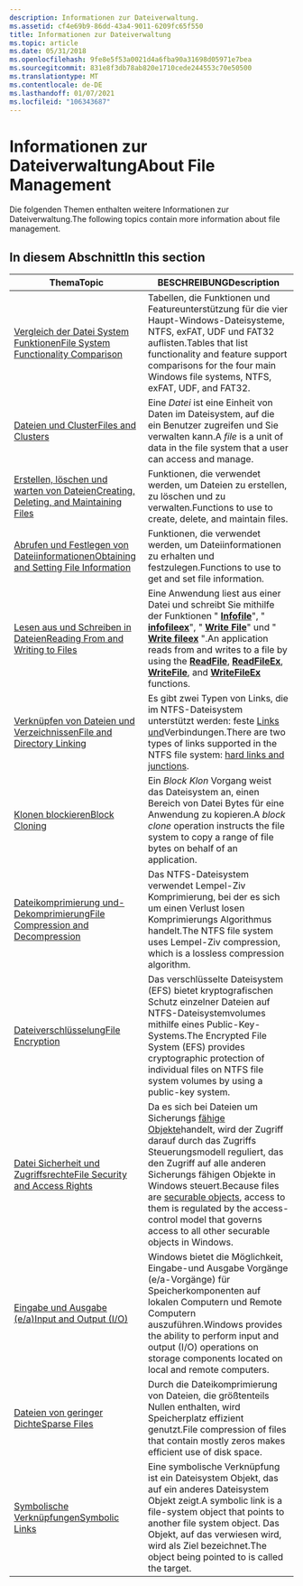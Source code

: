 ```yaml
---
description: Informationen zur Dateiverwaltung.
ms.assetid: cf4e69b9-86dd-43a4-9011-6209fc65f550
title: Informationen zur Dateiverwaltung
ms.topic: article
ms.date: 05/31/2018
ms.openlocfilehash: 9fe8e5f53a0021d4a6fba90a31698d05971e7bea
ms.sourcegitcommit: 831e8f3db78ab820e1710cede244553c70e50500
ms.translationtype: MT
ms.contentlocale: de-DE
ms.lasthandoff: 01/07/2021
ms.locfileid: "106343687"
---
```

# <a name="about-file-management"></a><span data-ttu-id="81e32-103">Informationen zur Dateiverwaltung</span><span class="sxs-lookup"><span data-stu-id="81e32-103">About File Management</span></span>

<span data-ttu-id="81e32-104">Die folgenden Themen enthalten weitere Informationen zur Dateiverwaltung.</span><span class="sxs-lookup"><span data-stu-id="81e32-104">The following topics contain more information about file management.</span></span>

## <a name="in-this-section"></a><span data-ttu-id="81e32-105">In diesem Abschnitt</span><span class="sxs-lookup"><span data-stu-id="81e32-105">In this section</span></span>



| <span data-ttu-id="81e32-106">Thema</span><span class="sxs-lookup"><span data-stu-id="81e32-106">Topic</span></span>                                                                                                 | <span data-ttu-id="81e32-107">BESCHREIBUNG</span><span class="sxs-lookup"><span data-stu-id="81e32-107">Description</span></span>                                                                                                                                                                                                              |
|-------------------------------------------------------------------------------------------------------|--------------------------------------------------------------------------------------------------------------------------------------------------------------------------------------------------------------------------|
| [<span data-ttu-id="81e32-108">Vergleich der Datei System Funktionen</span><span class="sxs-lookup"><span data-stu-id="81e32-108">File System Functionality Comparison</span></span>](filesystem-functionality-comparison.md)<br/>            | <span data-ttu-id="81e32-109">Tabellen, die Funktionen und Featureunterstützung für die vier Haupt-Windows-Dateisysteme, NTFS, exFAT, UDF und FAT32 auflisten.</span><span class="sxs-lookup"><span data-stu-id="81e32-109">Tables that list functionality and feature support comparisons for the four main Windows file systems, NTFS, exFAT, UDF, and FAT32.</span></span><br/>                                                                           |
| [<span data-ttu-id="81e32-110">Dateien und Cluster</span><span class="sxs-lookup"><span data-stu-id="81e32-110">Files and Clusters</span></span>](files-and-clusters.md)<br/>                                               | <span data-ttu-id="81e32-111">Eine *Datei* ist eine Einheit von Daten im Dateisystem, auf die ein Benutzer zugreifen und Sie verwalten kann.</span><span class="sxs-lookup"><span data-stu-id="81e32-111">A *file* is a unit of data in the file system that a user can access and manage.</span></span><br/>                                                                                                                              |
| [<span data-ttu-id="81e32-112">Erstellen, löschen und warten von Dateien</span><span class="sxs-lookup"><span data-stu-id="81e32-112">Creating, Deleting, and Maintaining Files</span></span>](creating--deleting--and-maintaining-files.md)<br/> | <span data-ttu-id="81e32-113">Funktionen, die verwendet werden, um Dateien zu erstellen, zu löschen und zu verwalten.</span><span class="sxs-lookup"><span data-stu-id="81e32-113">Functions to use to create, delete, and maintain files.</span></span><br/>                                                                                                                                                       |
| [<span data-ttu-id="81e32-114">Abrufen und Festlegen von Dateiinformationen</span><span class="sxs-lookup"><span data-stu-id="81e32-114">Obtaining and Setting File Information</span></span>](obtaining-and-setting-file-information.md)<br/>       | <span data-ttu-id="81e32-115">Funktionen, die verwendet werden, um Dateiinformationen zu erhalten und festzulegen.</span><span class="sxs-lookup"><span data-stu-id="81e32-115">Functions to use to get and set file information.</span></span><br/>                                                                                                                                                             |
| [<span data-ttu-id="81e32-116">Lesen aus und Schreiben in Dateien</span><span class="sxs-lookup"><span data-stu-id="81e32-116">Reading From and Writing to Files</span></span>](reading-from-and-writing-to-files.md)<br/>                 | <span data-ttu-id="81e32-117">Eine Anwendung liest aus einer Datei und schreibt Sie mithilfe der Funktionen " [**Infofile**](/windows/desktop/api/FileAPI/nf-fileapi-readfile)", " [**infofileex**](/windows/desktop/api/FileAPI/nf-fileapi-readfileex)", " [**Write File**](/windows/desktop/api/FileAPI/nf-fileapi-writefile)" und " [**Write fileex**](/windows/desktop/api/FileAPI/nf-fileapi-writefileex) ".</span><span class="sxs-lookup"><span data-stu-id="81e32-117">An application reads from and writes to a file by using the [**ReadFile**](/windows/desktop/api/FileAPI/nf-fileapi-readfile), [**ReadFileEx**](/windows/desktop/api/FileAPI/nf-fileapi-readfileex), [**WriteFile**](/windows/desktop/api/FileAPI/nf-fileapi-writefile), and [**WriteFileEx**](/windows/desktop/api/FileAPI/nf-fileapi-writefileex) functions.</span></span><br/> |
| [<span data-ttu-id="81e32-118">Verknüpfen von Dateien und Verzeichnissen</span><span class="sxs-lookup"><span data-stu-id="81e32-118">File and Directory Linking</span></span>](file-and-directory-linking.md)<br/>                               | <span data-ttu-id="81e32-119">Es gibt zwei Typen von Links, die im NTFS-Dateisystem unterstützt werden: feste [Links und](hard-links-and-junctions.md)Verbindungen.</span><span class="sxs-lookup"><span data-stu-id="81e32-119">There are two types of links supported in the NTFS file system: [hard links and junctions](hard-links-and-junctions.md).</span></span><br/>                                                                                     |
| [<span data-ttu-id="81e32-120">Klonen blockieren</span><span class="sxs-lookup"><span data-stu-id="81e32-120">Block Cloning</span></span>](block-cloning.md)<br/>                                                         | <span data-ttu-id="81e32-121">Ein *Block Klon* Vorgang weist das Dateisystem an, einen Bereich von Datei Bytes für eine Anwendung zu kopieren.</span><span class="sxs-lookup"><span data-stu-id="81e32-121">A *block clone* operation instructs the file system to copy a range of file bytes on behalf of an application.</span></span><br/>                                                                                                |
| [<span data-ttu-id="81e32-122">Dateikomprimierung und-Dekomprimierung</span><span class="sxs-lookup"><span data-stu-id="81e32-122">File Compression and Decompression</span></span>](file-compression-and-decompression.md)<br/>               | <span data-ttu-id="81e32-123">Das NTFS-Dateisystem verwendet Lempel-Ziv Komprimierung, bei der es sich um einen Verlust losen Komprimierungs Algorithmus handelt.</span><span class="sxs-lookup"><span data-stu-id="81e32-123">The NTFS file system uses Lempel-Ziv compression, which is a lossless compression algorithm.</span></span><br/>                                                                                                                  |
| [<span data-ttu-id="81e32-124">Dateiverschlüsselung</span><span class="sxs-lookup"><span data-stu-id="81e32-124">File Encryption</span></span>](file-encryption.md)<br/>                                                     | <span data-ttu-id="81e32-125">Das verschlüsselte Dateisystem (EFS) bietet kryptografischen Schutz einzelner Dateien auf NTFS-Dateisystemvolumes mithilfe eines Public-Key-Systems.</span><span class="sxs-lookup"><span data-stu-id="81e32-125">The Encrypted File System (EFS) provides cryptographic protection of individual files on NTFS file system volumes by using a public-key system.</span></span><br/>                                                               |
| [<span data-ttu-id="81e32-126">Datei Sicherheit und Zugriffsrechte</span><span class="sxs-lookup"><span data-stu-id="81e32-126">File Security and Access Rights</span></span>](file-security-and-access-rights.md)<br/>                     | <span data-ttu-id="81e32-127">Da es sich bei Dateien um Sicherungs [fähige Objekte](/windows/desktop/SecAuthZ/securable-objects)handelt, wird der Zugriff darauf durch das Zugriffs Steuerungsmodell reguliert, das den Zugriff auf alle anderen Sicherungs fähigen Objekte in Windows steuert.</span><span class="sxs-lookup"><span data-stu-id="81e32-127">Because files are [securable objects](/windows/desktop/SecAuthZ/securable-objects), access to them is regulated by the access-control model that governs access to all other securable objects in Windows.</span></span><br/>                     |
| [<span data-ttu-id="81e32-128">Eingabe und Ausgabe (e/a)</span><span class="sxs-lookup"><span data-stu-id="81e32-128">Input and Output (I/O)</span></span>](input-and-output--i-o-.md)<br/>                                       | <span data-ttu-id="81e32-129">Windows bietet die Möglichkeit, Eingabe-und Ausgabe Vorgänge (e/a-Vorgänge) für Speicherkomponenten auf lokalen Computern und Remote Computern auszuführen.</span><span class="sxs-lookup"><span data-stu-id="81e32-129">Windows provides the ability to perform input and output (I/O) operations on storage components located on local and remote computers.</span></span><br/>                                                                        |
| [<span data-ttu-id="81e32-130">Dateien von geringer Dichte</span><span class="sxs-lookup"><span data-stu-id="81e32-130">Sparse Files</span></span>](sparse-files.md)<br/>                                                           | <span data-ttu-id="81e32-131">Durch die Dateikomprimierung von Dateien, die größtenteils Nullen enthalten, wird Speicherplatz effizient genutzt.</span><span class="sxs-lookup"><span data-stu-id="81e32-131">File compression of files that contain mostly zeros makes efficient use of disk space.</span></span><br/>                                                                                                                        |
| [<span data-ttu-id="81e32-132">Symbolische Verknüpfungen</span><span class="sxs-lookup"><span data-stu-id="81e32-132">Symbolic Links</span></span>](symbolic-links.md)<br/>                                                       | <span data-ttu-id="81e32-133">Eine symbolische Verknüpfung ist ein Dateisystem Objekt, das auf ein anderes Dateisystem Objekt zeigt.</span><span class="sxs-lookup"><span data-stu-id="81e32-133">A symbolic link is a file-system object that points to another file system object.</span></span> <span data-ttu-id="81e32-134">Das Objekt, auf das verwiesen wird, wird als Ziel bezeichnet.</span><span class="sxs-lookup"><span data-stu-id="81e32-134">The object being pointed to is called the target.</span></span><br/>                                                                          |



 

 

